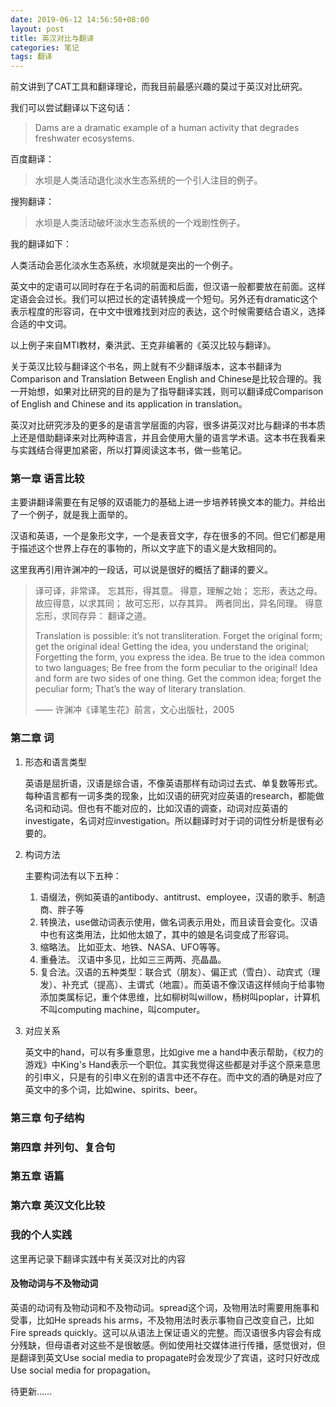 ```yaml
---
date: 2019-06-12 14:56:50+08:00
layout: post
title: 英汉对比与翻译
categories: 笔记
tags: 翻译
---
```


前文讲到了CAT工具和翻译理论，而我目前最感兴趣的莫过于英汉对比研究。

我们可以尝试翻译以下这句话：

> Dams are a dramatic example of a human activity that degrades freshwater ecosystems.

百度翻译：

> 水坝是人类活动退化淡水生态系统的一个引人注目的例子。

搜狗翻译：

> 水坝是人类活动破坏淡水生态系统的一个戏剧性例子。

我的翻译如下：

人类活动会恶化淡水生态系统，水坝就是突出的一个例子。

英文中的定语可以同时存在于名词的前面和后面，但汉语一般都要放在前面。这样定语会会过长。我们可以把过长的定语转换成一个短句。另外还有dramatic这个表示程度的形容词，在中文中很难找到对应的表达，这个时候需要结合语义，选择合适的中文词。

以上例子来自MTI教材，秦洪武、王克非编著的《英汉比较与翻译》。

关于英汉比较与翻译这个书名，网上就有不少翻译版本，这本书翻译为Comparison and Translation Between English and Chinese是比较合理的。我一开始想，如果对比研究的目的是为了指导翻译实践，则可以翻译成Comparison of English and Chinese and its application in translation。

英汉对比研究涉及的更多的是语言学层面的内容，很多讲英汉对比与翻译的书本质上还是借助翻译来对比两种语言，并且会使用大量的语言学术语。这本书在我看来与实践结合得更加紧密，所以打算阅读这本书，做一些笔记。

### 第一章 语言比较

主要讲翻译需要在有足够的双语能力的基础上进一步培养转换文本的能力。并给出了一个例子，就是我上面举的。

汉语和英语，一个是象形文字，一个是表音文字，存在很多的不同。但它们都是用于描述这个世界上存在的事物的，所以文字底下的语义是大致相同的。

这里我再引用许渊冲的一段话，可以说是很好的概括了翻译的要义。

> 译可译，非常译。
> 忘其形，得其意。
> 得意，理解之始；
> 忘形，表达之母。
> 故应得意，以求其同；
> 故可忘形，以存其异。
> 两者同出，异名同理。
> 得意忘形，求同存异：
> 翻译之道。
>
> Translation is possible: it’s not transliteration.
> Forget the original form; get the original idea!
> Getting the idea, you understand the original;
> Forgetting the form, you express the idea.
> Be true to the idea common to two languages;
> Be free from the form peculiar to the original!
> Idea and form are two sides of one thing.
> Get the common idea; forget the peculiar form;
> That’s the way of literary translation.
>
> —— 许渊冲《译笔生花》前言，文心出版社，2005


### 第二章 词

1. 形态和语言类型

    英语是屈折语，汉语是综合语，不像英语那样有动词过去式、单复数等形式。每种语言都有一词多类的现象，比如汉语的研究对应英语的research，都能做名词和动词。但也有不能对应的，比如汉语的调查，动词对应英语的investigate，名词对应investigation。所以翻译时对于词的词性分析是很有必要的。

2. 构词方法

    主要构词法有以下五种：

    1. 语缀法，例如英语的antibody、antitrust、employee，汉语的歌手、制造商、胖子等
    2. 转换法，use做动词表示使用，做名词表示用处，而且读音会变化。汉语中也有这类用法，比如他太娘了，其中的娘是名词变成了形容词。
    3. 缩略法。 比如亚太、地铁、NASA、UFO等等。
    4. 重叠法。 汉语中多见，比如三三两两、亮晶晶。
    5. 复合法。汉语的五种类型：联合式（朋友）、偏正式（雪白）、动宾式（理发）、补充式（提高）、主谓式（地震）。而英语不像汉语这样倾向于给事物添加类属标记，重个体思维，比如柳树叫willow，杨树叫poplar，计算机不叫computing machine，叫computer。
    
3. 对应关系

    英文中的hand，可以有多重意思，比如give me a hand中表示帮助，《权力的游戏》中King's Hand表示一个职位。其实我觉得这些都是对手这个原来意思的引申义，只是有的引申义在别的语言中还不存在。而中文的酒的确是对应了英文中的多个词，比如wine、spirits、beer。
    
    

### 第三章 句子结构

### 第四章 并列句、复合句

### 第五章 语篇

### 第六章 英汉文化比较

### 我的个人实践

这里再记录下翻译实践中有关英汉对比的内容

#### 及物动词与不及物动词

英语的动词有及物动词和不及物动词。spread这个词，及物用法时需要用施事和受事，比如He spreads his arms，不及物用法时表示事物自己改变自己，比如Fire spreads quickly。这可以从语法上保证语义的完整。而汉语很多内容会有成分残缺，但母语者对这些不是很敏感。例如使用社交媒体进行传播，感觉很对，但是翻译到英文Use social media to propagate时会发现少了宾语，这时只好改成Use social media for propagation。

待更新……







